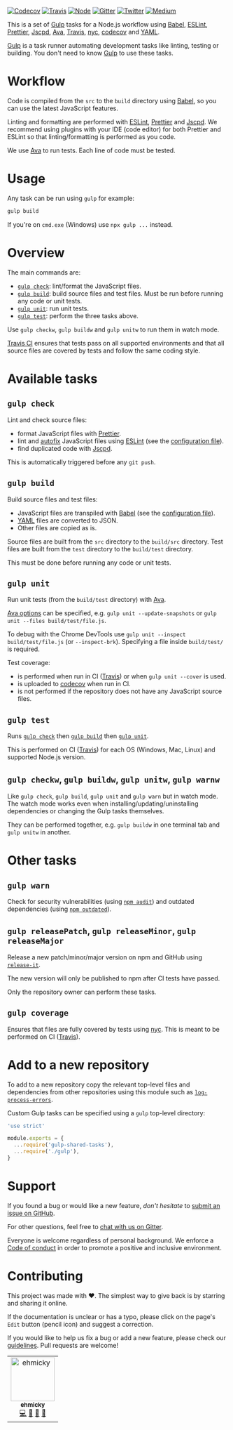 [![Codecov](https://img.shields.io/codecov/c/github/ehmicky/gulp-shared-tasks.svg?label=tested&logo=codecov&style=popout-square)](https://codecov.io/gh/ehmicky/gulp-shared-tasks) [![Travis](https://img.shields.io/badge/cross-platform-4cc61e.svg?logo=travis&style=popout-square)](https://travis-ci.org/ehmicky/gulp-shared-tasks) [![Node](https://img.shields.io/node/v/gulp-shared-tasks.svg?logo=node.js&style=popout-square)](https://www.npmjs.com/package/gulp-shared-tasks) [![Gitter](https://img.shields.io/gitter/room/ehmicky/gulp-shared-tasks.svg?logo=gitter&style=popout-square)](https://gitter.im/ehmicky/gulp-shared-tasks) [![Twitter](https://img.shields.io/badge/%E2%80%8B-twitter-4cc61e.svg?logo=twitter&style=popout-square)](https://twitter.com/intent/follow?screen_name=ehmicky) [![Medium](https://img.shields.io/badge/%E2%80%8B-medium-4cc61e.svg?logo=medium&style=popout-square)](https://medium.com/@ehmicky)

This is a set of [Gulp](https://gulpjs.com/) tasks for a Node.js workflow using
[Babel](https://babeljs.io/), [ESLint](https://eslint.org/),
[Prettier](https://prettier.io/), [Jscpd](https://github.com/kucherenko/jscpd),
[Ava](https://github.com/avajs/ava), [Travis](https://travis-ci.org/),
[nyc](https://github.com/istanbuljs/nyc), [codecov](https://codecov.io/) and
[YAML](https://en.wikipedia.org/wiki/YAML).

[Gulp](https://gulpjs.com/) is a task runner automating development tasks like
linting, testing or building. You don't need to know [Gulp](https://gulpjs.com/)
to use these tasks.

# Workflow

Code is compiled from the `src` to the `build` directory using
[Babel](https://babeljs.io/), so you can use the latest JavaScript features.

Linting and formatting are performed with [ESLint](https://eslint.org/),
[Prettier](https://prettier.io/) and
[Jscpd](https://github.com/kucherenko/jscpd). We recommend using plugins with
your IDE (code editor) for both Prettier and ESLint so that linting/formatting
is performed as you code.

We use [Ava](https://github.com/avajs/ava) to run tests. Each line of code must
be tested.

# Usage

Any task can be run using `gulp` for example:

```bash
gulp build
```

If you're on `cmd.exe` (Windows) use `npx gulp ...` instead.

# Overview

The main commands are:

- [`gulp check`](#gulp-check): lint/format the JavaScript files.
- [`gulp build`](#gulp-build): build source files and test files. Must be run
  before running any code or unit tests.
- [`gulp unit`](#gulp-unit): run unit tests.
- [`gulp test`](#gulp-test): perform the three tasks above.

Use `gulp checkw`, `gulp buildw` and `gulp unitw` to run them in watch mode.

[Travis CI](https://travis-ci.org/) ensures that tests pass on all supported
environments and that all source files are covered by tests and follow the same
coding style.

# Available tasks

## `gulp check`

Lint and check source files:

- format JavaScript files with [Prettier](https://prettier.io/).
- lint and
  [autofix](https://eslint.org/docs/user-guide/command-line-interface#fixing-problems)
  JavaScript files using [ESLint](https://eslint.org/) (see the
  [configuration file](https://github.com/ehmicky/eslint-config-standard-prettier-fp)).
- find duplicated code with [Jscpd](https://github.com/kucherenko/jscpd).

This is automatically triggered before any `git push`.

## `gulp build`

Build source files and test files:

- JavaScript files are transpiled with [Babel](https://babeljs.io/) (see the
  [configuration file](.babelrc.js)).
- [YAML](https://en.wikipedia.org/wiki/YAML) files are converted to JSON.
- Other files are copied as is.

Source files are built from the `src` directory to the `build/src` directory.
Test files are built from the `test` directory to the `build/test` directory.

This must be done before running any code or unit tests.

## `gulp unit`

Run unit tests (from the `build/test` directory) with
[Ava](https://github.com/avajs/ava).

[Ava options](https://github.com/avajs/ava/blob/master/docs/05-command-line.md)
can be specified, e.g. `gulp unit --update-snapshots` or
`gulp unit --files build/test/file.js`.

To debug with the Chrome DevTools use `gulp unit --inspect build/test/file.js`
(or `--inspect-brk`). Specifying a file inside `build/test/` is required.

Test coverage:

- is performed when run in CI ([Travis](https://travis-ci.org/)) or when
  `gulp unit --cover` is used.
- is uploaded to [codecov](https://codecov.io/) when run in CI.
- is not performed if the repository does not have any JavaScript source files.

## `gulp test`

Runs [`gulp check`](#gulp-check) then [`gulp build`](#gulp-build) then
[`gulp unit`](#gulp-unit).

This is performed on CI ([Travis](https://travis-ci.org/)) for each OS (Windows,
Mac, Linux) and supported Node.js version.

## `gulp checkw`, `gulp buildw`, `gulp unitw`, `gulp warnw`

Like `gulp check`, `gulp build`, `gulp unit` and `gulp warn` but in watch mode.
The watch mode works even when installing/updating/uninstalling dependencies or
changing the Gulp tasks themselves.

They can be performed together, e.g. `gulp buildw` in one terminal tab and
`gulp unitw` in another.

# Other tasks

## `gulp warn`

Check for security vulnerabilities (using
[`npm audit`](https://docs.npmjs.com/cli/audit)) and outdated dependencies
(using [`npm outdated`](https://docs.npmjs.com/cli/outdated)).

## `gulp releasePatch`, `gulp releaseMinor`, `gulp releaseMajor`

Release a new patch/minor/major version on npm and GitHub using
[`release-it`](https://github.com/webpro/release-it).

The new version will only be published to npm after CI tests have passed.

Only the repository owner can perform these tasks.

## `gulp coverage`

Ensures that files are fully covered by tests using
[nyc](https://github.com/istanbuljs/nyc). This is meant to be performed on CI
([Travis](https://travis-ci.org/)).

# Add to a new repository

To add to a new repository copy the relevant top-level files and dependencies
from other repositories using this module such as
[`log-process-errors`](https://github.com/ehmicky/log-process-errors).

Custom Gulp tasks can be specified using a `gulp` top-level directory:

<!-- eslint-disable node/no-unpublished-require -->

```js
'use strict'

module.exports = {
  ...require('gulp-shared-tasks'),
  ...require('./gulp'),
}
```

# Support

If you found a bug or would like a new feature, _don't hesitate_ to
[submit an issue on GitHub](../../issues).

For other questions, feel free to
[chat with us on Gitter](https://gitter.im/ehmicky/gulp-shared-tasks).

Everyone is welcome regardless of personal background. We enforce a
[Code of conduct](CODE_OF_CONDUCT.md) in order to promote a positive and
inclusive environment.

# Contributing

This project was made with ❤️. The simplest way to give back is by starring and
sharing it online.

If the documentation is unclear or has a typo, please click on the page's `Edit`
button (pencil icon) and suggest a correction.

If you would like to help us fix a bug or add a new feature, please check our
[guidelines](CONTRIBUTING.md). Pull requests are welcome!

<!-- Thanks goes to our wonderful contributors: -->

<!-- ALL-CONTRIBUTORS-LIST:START -->
<!-- prettier-ignore -->
<table><tr><td align="center"><a href="https://twitter.com/ehmicky"><img src="https://avatars2.githubusercontent.com/u/8136211?v=4" width="100px;" alt="ehmicky"/><br /><sub><b>ehmicky</b></sub></a><br /><a href="https://github.com/ehmicky/gulp-shared-tasks/commits?author=ehmicky" title="Code">💻</a> <a href="#design-ehmicky" title="Design">🎨</a> <a href="#ideas-ehmicky" title="Ideas, Planning, & Feedback">🤔</a> <a href="https://github.com/ehmicky/gulp-shared-tasks/commits?author=ehmicky" title="Documentation">📖</a></td></tr></table>

<!-- ALL-CONTRIBUTORS-LIST:END -->
